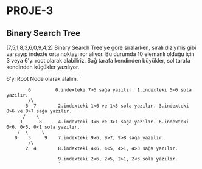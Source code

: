 # PROJE-3
## Binary Search Tree
[7,5,1,8,3,6,0,9,4,2] Binary Search Tree'ye göre sıralarken, sıralı diziymiş gibi varsayıp indexte orta noktayı ror alıyor. Bu durumda 10 elemanlı olduğu için 3 veya 6'yı root olarak alabiliriz. Sağ tarafa kendinden büyükler, sol tarafa kendinden küçükler yazılıyor.

6'yı Root Node olarak alalım.
`


            6         0.indexteki 7>6 sağa yazılır. 1.indexteki 5<6 sola yazılır.
            /\
           5  7        2.indexteki 1<6 ve 1<5 sola yazılır. 3.indexteki 8>6 ve 8>7 sağa yazılır.
          /    \
         1      8      4.indexteki 3<6 ve 3>1 sağa yazılır. 6.indexteki 0<6, 0<5, 0<1 sola yazılır.
        /  \     \
       0    3     9    7.indexteki 9>6, 9>7, 9>8 sağa yazılır.
            /\
           2  4        8.indexteki 4<6, 4<5, 4>1, 4>3 sağa yazılır. 
           
                       9.indexteki 2<6, 2<5, 2>1, 2<3 sola yazılır.
                       `
